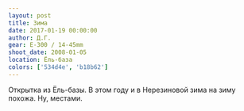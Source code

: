 ```yaml
---
layout: post
title: Зима
date: 2017-01-19 00:00:00
author: Д.Г.
gear: E-300 / 14-45mm
shoot_date: 2008-01-05
location: Ёль-база
colors: ['534d4e', 'b18b62']
---
```


Открытка из Ёль-базы. В этом году и в Нерезиновой зима на зиму похожа. Ну, местами.
